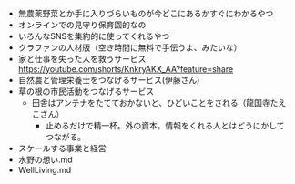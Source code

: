 - 無農薬野菜とか手に入りづらいものが今どこにあるかすぐにわかるやつ
- オンラインでの見守り保育園的なの
- いろんなSNSを集約的に使ってくれるやつ
- クラファンの人材版（空き時間に無料で手伝うよ、みたいな）
- 家と仕事を失った人を救うサービス: https://youtube.com/shorts/KnkryAKX_AA?feature=share
- 自然農と管理栄養士をつなげるサービス(伊藤さん)
- 草の根の市民活動をつなげるサービス
  - 田舎はアンテナをたてておかないと、ひどいことをされる（龍国寺たえこさん）
    - 止めるだけで精一杯。外の資本。情報をくれる人とはどうにかしてつながる。
- スケールする事業と経営
- 水野の想い.md
- WellLiving.md